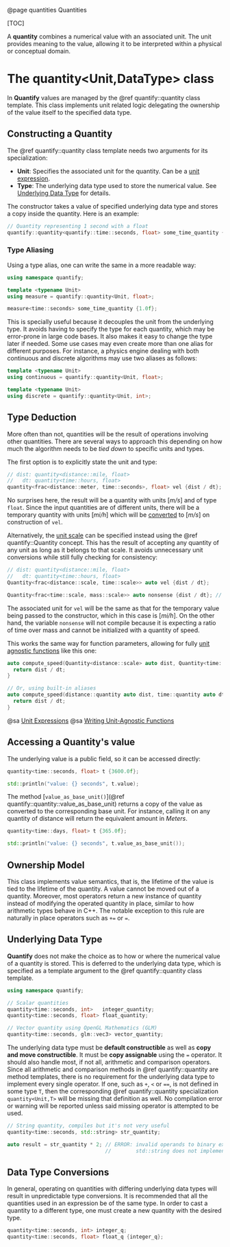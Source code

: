 @page quantities Quantities

[TOC]

A **quantity** combines a numerical value with an associated unit. The unit provides meaning to the value, allowing it 
to be interpreted within a physical or conceptual domain.

# The quantity<Unit,DataType> class

In **Quantify** values are managed by the @ref quantify::quantity class template. This class implements unit related 
logic delegating the ownership of the value itself to the specified data type.

## Constructing a Quantity

The @ref quantify::quantity class template needs two arguments for its specialization:

- **Unit**: Specifies the associated unit for the quantity. Can be a [unit expression](unit_expressions.html).
- **Type**: The underlying data type used to store the numerical value. See [Underlying Data Type](#underlying-data-type) for details.

The constructor takes a value of specified underlying data type and stores a copy inside the quantity. Here is an example:

```c++
// Quantity representing 1 second with a float
quantify::quantity<quantify::time::seconds, float> some_time_quantity {1.0f};
```

### Type Aliasing

Using a type alias, one can write the same in a more readable way:

```c++
using namespace quantify;

template <typename Unit>
using measure = quantify::quantity<Unit, float>;

measure<time::seconds> some_time_quantity {1.0f};
```

This is specially useful because it decouples the unit from the underlying type. It avoids having to specify the type 
for each quantity, which may be error-prone in large code bases. It also makes it easy to change the type later if needed. 
Some use cases may even create more than one alias for different purposes. For instance, a physics engine dealing with 
both continuous and discrete algorithms may use two aliases as follows:

```c++
template <typename Unit>
using continuous = quantify::quantity<Unit, float>;

template <typename Unit>
using discrete = quantify::quantity<Unit, int>;
```

## Type Deduction

More often than not, quantities will be the result of operations involving other quantities. There are several ways to 
approach this depending on how much the algorithm needs to be _tied down_ to specific units and types.

The first option is to explicitly state the unit and type:

```c++
// dist: quantity<distance::mile, float>
//   dt: quantity<time::hours, float>
quantity<frac<distance::meter, time::seconds>, float> vel {dist / dt};
```

No surprises here, the result will be a quantity with units [_m/s_] and of type `float`. Since the input quantities are 
of different units, there will be a temporary quantity with units [_mi/h_] which will be [converted](getting_started.html#unit-and-scale-conversions) 
to [_m/s_] on construction of `vel`.

Alternatively, the [unit scale](scales.html) can be specified instead using the @ref quantify::Quantity concept. This has the 
result of accepting any quantity of any unit as long as it belongs to that scale. It avoids unnecessary unit conversions 
while still fully checking for consistency:

```c++
// dist: quantity<distance::mile, float>
//   dt: quantity<time::hours, float>
Quantity<frac<distance::scale, time::scale>> auto vel {dist / dt};

Quantity<frac<time::scale, mass::scale>> auto nonsense {dist / dt}; // Compilation Error
```

The associated unit for `vel` will be the same as that for the temporary value being passed to the constructor, which in 
this case is [_mi/h_]. On the other hand, the variable `nonsense` will not compile because it is expecting a ratio of 
time over mass and cannot be initialized with a quantity of speed.

This works the same way for function parameters, allowing for fully [unit agnostic functions](unit_agnostic_functions.html) 
like this one:

```c++
auto compute_speed(Quantity<distance::scale> auto dist, Quantity<time::scale> auto dt) {
  return dist / dt;
}

// Or, using built-in aliases
auto compute_speed(distance::quantity auto dist, time::quantity auto dt) {
  return dist / dt;
}
```

@sa [Unit Expressions](unit_expressions.html)
@sa [Writing Unit-Agnostic Functions](unit_agnostic_functions.html)

## Accessing a Quantity's value

The underlying value is a public field, so it can be accessed directly:

```c++
quantity<time::seconds, float> t {3600.0f};

std::println("value: {} seconds", t.value);
```

The method [`value_as_base_unit()`](@ref quantify::quantity::value_as_base_unit) returns a copy of the value as converted to the corresponding base unit. For instance, 
calling it on any quantity of distance will return the equivalent amount in _Meters_.

```c++
quantity<time::days, float> t {365.0f};

std::println("value: {} seconds", t.value_as_base_unit());
```

## Ownership Model

This class implements value semantics, that is, the lifetime of the value is tied to the lifetime of the quantity. A value 
cannot be moved out of a quantity. Moreover, most operators return a new instance of quantity instead of modifying the 
operated quantity in place, similar to how arithmetic types behave in C++. The notable exception to this rule are naturally 
in place operators such as `+=` or `=`.

## Underlying Data Type

**Quantify** does not make the choice as to how or where the numerical value of a quantity is stored. This is deferred 
to the underlying data type, which is specified as a template argument to the @ref quantify::quantity class template.

```c++
using namespace quantify;

// Scalar quantities
quantity<time::seconds, int>   integer_quantity;
quantity<time::seconds, float> float_quantity;

// Vector quantity using OpenGL Mathematics (GLM)
quantity<time::seconds, glm::vec3> vector_quantity;
```

The underlying data type must be **default constructible** as well as **copy and move constructible**. It must be **copy 
assignable** using the `=` operator. It should also handle most, if not all, arithmetic and comparison operators. 
Since all arithmetic and comparison methods in @ref quantify::quantity are method templates, there is no requirement for 
the underlying data type to implement every single operator. If one, such as `+`, `<` or `==`, is not defined in some 
type `T`, then the corresponding @ref quantify::quantity specialization `quantity<Unit,T>` will be missing that definition 
as well. No compilation error or warning will be reported unless said missing operator is attempted to be used.

```c++
// String quantity, compiles but it's not very useful
quantity<time::seconds, std::string> str_quantity;

auto result = str_quantity * 2; // ERROR: invalid operands to binary expression.
                                //        std::string does not implement `operator*(int)`
```

## Data Type Conversions

In general, operating on quantities with differing underlying data types will result in unpredictable type conversions. 
It is recommended that all the quantities used in an expression be of the same type. In order to cast a quantity to a 
different type, one must create a new quantity with the desired type.

```c++
quantity<time::seconds, int> integer_q;
quantity<time::seconds, float> float_q {integer_q};
```